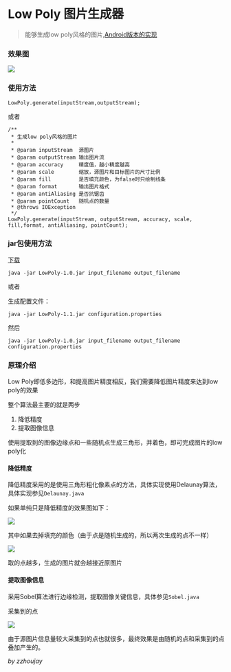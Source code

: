 # Low Poly 图片生成器

> 能够生成low poly风格的图片,[Android版本的实现](https://github.com/zzhoujay/LowPolyAndroid)

### 效果图

![](img/image.png)

### 使用方法

```
LowPoly.generate(inputStream,outputStream);
```
或者
```
/**
 * 生成low poly风格的图片
 *
 * @param inputStream  源图片
 * @param outputStream 输出图片流
 * @param accuracy     精度值，越小精度越高
 * @param scale        缩放，源图片和目标图片的尺寸比例
 * @param fill         是否填充颜色，为false时只绘制线条
 * @param format       输出图片格式
 * @param antiAliasing 是否抗锯齿
 * @param pointCount   随机点的数量
 * @throws IOException
 */
LowPoly.generate(inputStream, outputStream, accuracy, scale, fill,format, antiAliasing, pointCount);
```

### jar包使用方法

[下载](https://github.com/zzhoujay/LowPoly/releases/download/1.1/LowPoly-1.1.jar)

```
java -jar LowPoly-1.0.jar input_filename output_filename
```

或者

生成配置文件：

```
java -jar LowPoly-1.1.jar configuration.properties
```
然后

```
java -jar LowPoly-1.0.jar input_filename output_filename configuration.properties
```

### 原理介绍

Low Poly即低多边形，和提高图片精度相反，我们需要降低图片精度来达到low poly的效果

整个算法最主要的就是两步

1. 降低精度
2. 提取图像信息

使用提取到的图像边缘点和一些随机点生成三角形，并着色，即可完成图片的low poly化

#### 降低精度

降低精度采用的是使用三角形粗化像素点的方法，具体实现使用Delaunay算法，具体实现参见`Delaunay.java`

如果单纯只是降低精度的效果图如下：

![](img/1.png)

其中如果去掉填充的颜色（由于点是随机生成的，所以两次生成的点不一样）

![](img/2.png)

取的点越多，生成的图片就会越接近原图片


#### 提取图像信息

采用Sobel算法进行边缘检测，提取图像关键信息，具体参见`Sobel.java`

采集到的点

![](img/3.png)

由于源图片信息量较大采集到的点也就很多，最终效果是由随机的点和采集到的点叠加产生的。


_by zzhoujay_